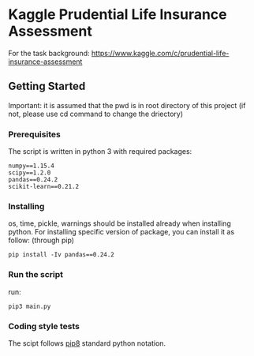 # Kaggle Prudential Life Insurance Assessment

For the task background:
https://www.kaggle.com/c/prudential-life-insurance-assessment

## Getting Started
Important: it is assumed that the pwd is in root directory of this project (if not, please use cd command to change the driectory)

### Prerequisites
The script is written in python 3 with required packages:
```
numpy==1.15.4
scipy==1.2.0
pandas==0.24.2
scikit-learn==0.21.2
```

### Installing
os, time, pickle, warnings should be installed already when installing python. For installing specific version of package, you can install it as follow: (through pip)
```
pip install -Iv pandas==0.24.2
```

### Run the script

run:
```
pip3 main.py
```

### Coding style tests

The scipt follows [pip8](https://www.python.org/dev/peps/pep-0008/) standard python notation.

